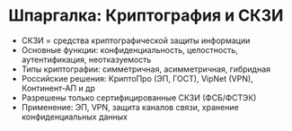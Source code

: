 # Шпаргалка: Криптография и СКЗИ

- СКЗИ = средства криптографической защиты информации
- Основные функции: конфиденциальность, целостность, аутентификация, неотказуемость
- Типы криптографии: симметричная, асимметричная, гибридная
- Российские решения: КриптоПро (ЭП, ГОСТ), VipNet (VPN), Континент-АП и др
- Разрешены только сертифицированные СКЗИ (ФСБ/ФСТЭК)
- Применение: ЭП, VPN, защита каналов связи, хранение конфиденциальных данных
